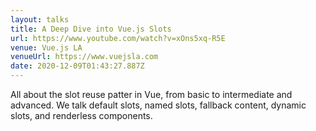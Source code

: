 ```yaml
---
layout: talks
title: A Deep Dive into Vue.js Slots
url: https://www.youtube.com/watch?v=xOns5xq-R5E
venue: Vue.js LA
venueUrl: https://www.vuejsla.com
date: 2020-12-09T01:43:27.887Z
---
```

All about the slot reuse patter in Vue, from basic to intermediate and advanced. We talk default slots, named slots, fallback content, dynamic slots, and renderless components.